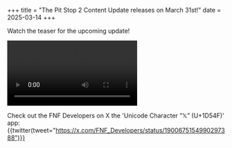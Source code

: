+++
title = "The Pit Stop 2 Content Update releases on March 31st!"
date = 2025-03-14
+++

Watch the teaser for the upcoming update!

<!-- more -->

<video src="/img/2025-03-14/update-teaser-pitstop-2.mp4" controls="controls">
</video>

Check out the FNF Developers on X the 'Unicode Character “𝕏” (U+1D54F)' app: 
{{twitter(tweet="https://x.com/FNF_Developers/status/1900675154990297388")}}
